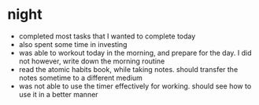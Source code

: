 # night
- completed most tasks that I wanted to complete today
- also spent some time in investing
- was able to workout today in the morning, and prepare for the day. I did not however, write down the morning routine
- read the atomic habits book, while taking notes. should transfer the notes sometime to a different medium
- was not able to use the timer effectively for working. should see how to use it in a better manner